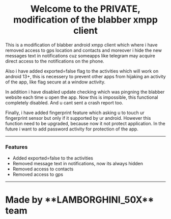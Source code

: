 <h1 align="center">Welcome to the PRIVATE, modification of the blabber xmpp client</h1>

<p>
This is a modification of blabber android xmpp client which where i have removed access to gps location and contacts and moreover i hide the new messages text in notifications cuz someapps like telegram may acquire direct access to the notifications on the phone.</p>
<p>
Also i have added exported=false flag to the activities which will work on android 13+, this is necessery to prevent other apps from hijaking an activity of the app, like flag secure at a window activity.
</p>
<p>
In addition i have disabled update checking which was pingning the blabber website each time u open the app. Now this is impossible, this functional completely disabled. And u cant sent a crash report too.
</p>
<p>
Finally, i have added fingerprint feature which asking u to touch ur fingerprint sensor but only if it supported by ur android. However this function need to be upgraded, because now it not protect application. In the future i want to add password activity for protection of the app.
</p>
<hr>

### Features
- Added exported=false to the activities
- Removed message text in notifications, now its always hidden
- Removed access to contacts
- Removed access to gps

<hr>
<h1>Made by **LAMBORGHINI_50X** team</h1>
